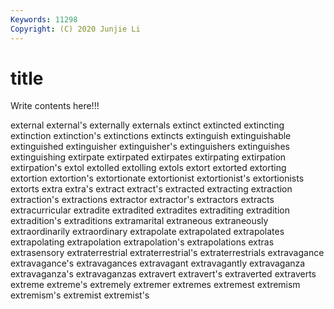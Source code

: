 ```yaml
---
Keywords: 11298
Copyright: (C) 2020 Junjie Li
---
```


# title

Write contents here!!!

external 
external's 
externally 
externals 
extinct 
extincted 
extincting 
extinction 
extinction's 
extinctions
extincts 
extinguish 
extinguishable 
extinguished 
extinguisher 
extinguisher's 
extinguishers 
extinguishes 
extinguishing 
extirpate
extirpated 
extirpates 
extirpating 
extirpation 
extirpation's 
extol 
extolled 
extolling 
extols 
extort
extorted 
extorting 
extortion 
extortion's 
extortionate 
extortionist 
extortionist's 
extortionists 
extorts 
extra
extra's 
extract 
extract's 
extracted 
extracting 
extraction 
extraction's 
extractions 
extractor 
extractor's
extractors 
extracts 
extracurricular 
extradite 
extradited 
extradites 
extraditing 
extradition 
extradition's 
extraditions
extramarital 
extraneous 
extraneously 
extraordinarily 
extraordinary 
extrapolate 
extrapolated 
extrapolates 
extrapolating 
extrapolation
extrapolation's 
extrapolations 
extras 
extrasensory 
extraterrestrial 
extraterrestrial's 
extraterrestrials 
extravagance 
extravagance's 
extravagances
extravagant 
extravagantly 
extravaganza 
extravaganza's 
extravaganzas 
extravert 
extravert's 
extraverted 
extraverts 
extreme
extreme's 
extremely 
extremer 
extremes 
extremest 
extremism 
extremism's 
extremist 
extremist's 
